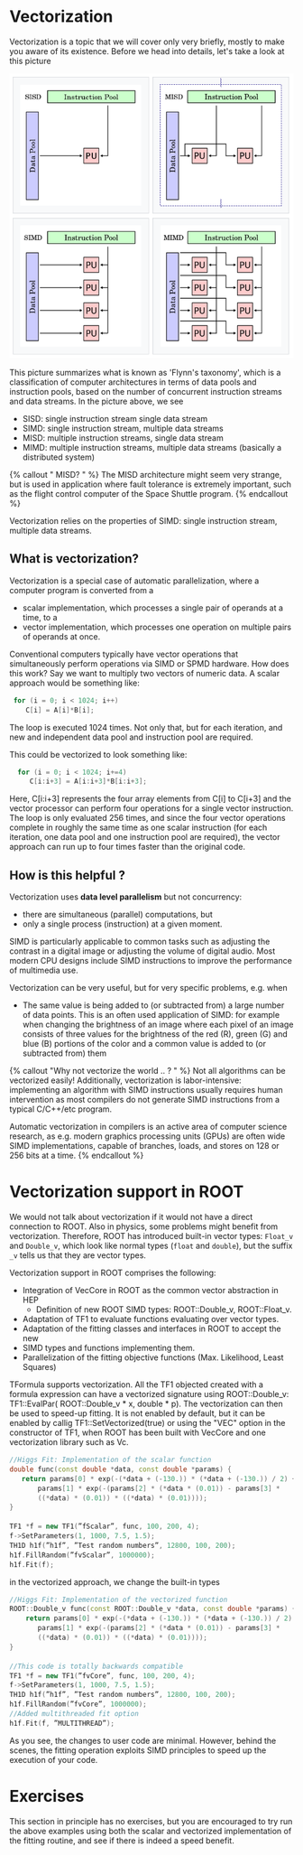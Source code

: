# Vectorization

Vectorization is a topic that we will cover only very briefly, mostly to make you aware of its existence. Before we head into details, let's take a look at this picture

![simd](simd.png)

This picture summarizes what is known as 'Flynn's taxonomy', which is a classification of computer architectures in terms of data pools and instruction pools, based on the number of concurrent instruction streams and data streams. In the picture above, we see

- SISD: single instruction stream single data stream
- SIMD: single instruction stream, multiple data streams
- MISD: multiple instruction streams, single data stream
- MIMD: multiple instruction streams, multiple data streams (basically a distributed system)

{% callout " MISD? " %}
The MISD architecture might seem very strange, but is used in application where fault tolerance is extremely important, such as the flight control computer of the Space Shuttle program. 
{% endcallout %}

Vectorization relies on the properties of SIMD: single instruction stream, multiple data streams. 

## What is vectorization? 

Vectorization is a special case of automatic parallelization, where a computer program is converted from a

- scalar implementation, which processes a single pair of operands at a time, to a 
- vector implementation, which processes one operation on multiple pairs of operands at once. 

Conventional computers typically have vector operations that simultaneously perform operations via SIMD or SPMD hardware. How does this work? Say we want to multiply two vectors of numeric data. A scalar approach would be something like: 

```cpp
 for (i = 0; i < 1024; i++)
    C[i] = A[i]*B[i];
```

The loop is executed 1024 times. Not only that, but for each iteration, and new and independent data pool and instruction pool are required. 

This could be vectorized to look something like: 

```cpp
  for (i = 0; i < 1024; i+=4)
     C[i:i+3] = A[i:i+3]*B[i:i+3];
```

Here, C[i:i+3] represents the four array elements from C[i] to C[i+3] and the vector processor can perform four operations for a single vector instruction. The loop is only evaluated 256 times, and since the four vector operations complete in roughly the same time as one scalar instruction (for each iteration, one data pool and one instruction pool are required), the vector approach can run up to four times faster than the original code.

## How is this helpful ? 

Vectorization uses **data level parallelism** but not concurrency: 

- there are simultaneous (parallel) computations, but 
- only a single process (instruction) at a given moment. 

SIMD is particularly applicable to common tasks such as adjusting the contrast in a digital image or adjusting the volume of digital audio. Most modern CPU designs include SIMD instructions to improve the performance of multimedia use. 

Vectorization can be very useful, but for very specific problems, e.g. when

- The same value is being added to (or subtracted from) a large number of data points. This is an often used application of SIMD: for example when changing the brightness of an image where each pixel of an image consists of three values for the brightness of the red (R), green (G) and blue (B) portions of the color and a common value is added to (or subtracted from) them

{% callout "Why not vectorize the world .. ? " %}
Not all algorithms can be vectorized easily! Additionally, vectorization is labor-intensive: implementing an algorithm with SIMD instructions usually requires human intervention as most compilers do not generate SIMD instructions from a typical C/C++/etc program. 

Automatic vectorization in compilers is an active area of computer science research, as e.g. modern graphics processing units (GPUs) are often wide SIMD implementations, capable of branches, loads, and stores on 128 or 256 bits at a time. 
{% endcallout %}

# Vectorization support in ROOT

We would not talk about vectorization if it would not have a direct connection to ROOT. Also in physics, some problems might benefit from vectorization. Therefore, ROOT has introduced built-in vector types: `Float_v` and `Double_v`, which look like normal types (`float` and `double`), but the suffix `_v` tells us that they are vector types. 

Vectorization support in ROOT comprises the following:

* Integration of VecCore in ROOT as the common vector abstraction in HEP
  * Definition of new ROOT SIMD types: ROOT::Double_v, ROOT::Float_v.
* Adaptation of TF1 to evaluate functions evaluating over vector types.
* Adaptation of the fitting classes and interfaces in ROOT to accept the new
* SIMD types and functions implementing them.
* Parallelization of the fitting objective functions (Max. Likelihood, Least
Squares)

TFormula supports vectorization. All the TF1 objected created with a formula expression can have a vectorized signature using ROOT::Double_v: TF1::EvalPar( ROOT::Double_v * x, double * p). The vectorization can then be used to speed-up fitting. It is not enabled by default, but it can be enabled by callig TF1::SetVectorized(true) or using the "VEC" option in the constructor of TF1, when ROOT has been built with VecCore and one vectorization library such as Vc.

```cpp
//Higgs Fit: Implementation of the scalar function
double func(const double *data, const double *params) {
   return params[0] * exp(-(*data + (-130.)) * (*data + (-130.)) / 2) +
       params[1] * exp(-(params[2] * (*data * (0.01)) - params[3] *
       ((*data) * (0.01)) * ((*data) * (0.01))));
}

TF1 *f = new TF1(”fScalar”, func, 100, 200, 4);
f->SetParameters(1, 1000, 7.5, 1.5);
TH1D h1f(”h1f”, ”Test random numbers”, 12800, 100, 200);
h1f.FillRandom(”fvScalar”, 1000000);
h1f.Fit(f);
```

in the vectorized approach, we change the built-in types

```cpp
//Higgs Fit: Implementation of the vectorized function
ROOT::Double_v func(const ROOT::Double_v *data, const double *params) {
    return params[0] * exp(-(*data + (-130.)) * (*data + (-130.)) / 2) +
       params[1] * exp(-(params[2] * (*data * (0.01)) - params[3] *
       ((*data) * (0.01)) * ((*data) * (0.01))));
}

//This code is totally backwards compatible
TF1 *f = new TF1(”fvCore”, func, 100, 200, 4);
f->SetParameters(1, 1000, 7.5, 1.5);
TH1D h1f(”h1f”, ”Test random numbers”, 12800, 100, 200);
h1f.FillRandom(”fvCore”, 1000000);
//Added multithreaded fit option
h1f.Fit(f, ”MULTITHREAD”);
```

As you see, the changes to user code are minimal. However, behind the scenes, the fitting operation exploits SIMD principles to speed up the execution of your code. 

# Exercises

This section in principle has no exercises, but you are encouraged to try run the above examples using both the scalar and vectorized implementation of the fitting routine, and see if there is indeed a speed benefit. 
